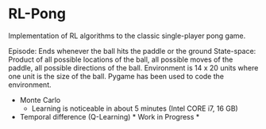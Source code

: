 # RL-Pong
Implementation of RL algorithms to the classic single-player pong game.

Episode: Ends whenever the ball hits the paddle or the ground
State-space: Product of all possible locations of the ball, all possible moves of the paddle, all possible directions of the ball.
Environment is 14 x 20 units where one unit is the size of the ball. Pygame has been used to code the environment.

* Monte Carlo
	* Learning is noticeable in about 5 minutes (Intel CORE i7, 16 GB)
* Temporal difference (Q-Learning)
\* Work in Progress \*
